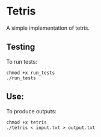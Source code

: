 # Tetris
A simple implementation of tetris.

## Testing
To run tests:
```shell
chmod +x run_tests
./run_tests
```

## Use:
To produce outputs:
```shell
chmod +x tetris
./tetris < input.txt > output.txt
```